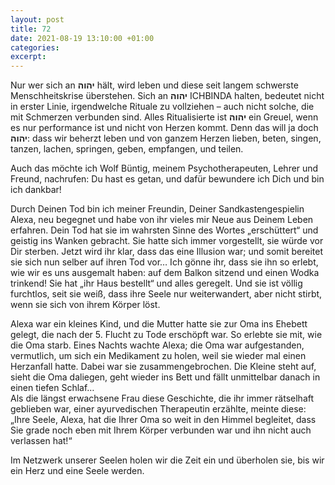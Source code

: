 ```yaml
---
layout: post
title: 72
date: 2021-08-19 13:10:00 +01:00
categories: 
excerpt: 
---
```


Nur wer sich an **יהוה** hält, wird leben und diese seit langem schwerste Menschheitskrise überstehen. Sich an **יהוה** ICHBINDA halten, bedeutet nicht in erster Linie, irgendwelche Rituale zu vollziehen – auch nicht solche, die mit Schmerzen verbunden sind. Alles Ritualisierte ist **יהוה** ein Greuel, wenn es nur performance ist und nicht von Herzen kommt. Denn das will ja doch **יהוה**: dass wir beherzt leben und von ganzem Herzen lieben, beten, singen, tanzen, lachen, springen, geben, empfangen, und teilen.

Auch das möchte ich Wolf Büntig, meinem Psychotherapeuten, Lehrer und Freund, nachrufen: Du hast es getan, und dafür bewundere ich Dich und bin ich dankbar!

Durch Deinen Tod bin ich meiner Freundin, Deiner Sandkastengespielin Alexa, neu begegnet und habe von ihr vieles mir Neue aus Deinem Leben erfahren. Dein Tod hat sie im wahrsten Sinne des Wortes „erschüttert“ und geistig ins Wanken gebracht. Sie hatte sich immer vorgestellt, sie würde vor Dir sterben. Jetzt wird ihr klar, dass das eine Illusion war; und somit bereitet sie sich nun selber auf ihren Tod vor… Ich gönne ihr, dass sie ihn so erlebt, wie wir es uns ausgemalt haben: auf dem Balkon sitzend und einen Wodka trinkend! Sie hat „ihr Haus bestellt“ und alles geregelt. Und sie ist völlig furchtlos, seit sie weiß, dass ihre Seele nur weiterwandert, aber nicht stirbt, wenn sie sich von ihrem Körper löst.

Alexa war ein kleines Kind, und die Mutter hatte sie zur Oma ins Ehebett gelegt, die nach der 5. Flucht zu Tode erschöpft war. So erlebte sie mit, wie die Oma starb. Eines Nachts wachte Alexa; die Oma war aufgestanden, vermutlich, um sich ein Medikament zu holen, weil sie wieder mal einen Herzanfall hatte. Dabei war sie zusammengebrochen. Die Kleine steht auf, sieht die Oma daliegen, geht wieder ins Bett und fällt unmittelbar danach in einen tiefen Schlaf…\
Als die längst erwachsene Frau diese Geschichte, die ihr immer rätselhaft geblieben war, einer ayurvedischen Therapeutin erzählte, meinte diese: „Ihre Seele, Alexa, hat die Ihrer Oma so weit in den Himmel begleitet, dass Sie grade noch eben mit Ihrem Körper verbunden war und ihn nicht auch verlassen hat!“

Im Netzwerk unserer Seelen holen wir die Zeit ein und überholen sie, bis wir ein Herz und eine Seele werden.
